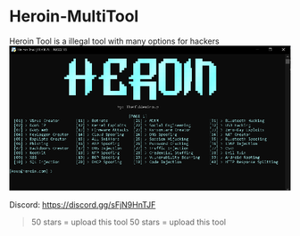 # Heroin-MultiTool
Heroin Tool is a illegal tool with many options for hackers
![HEROIN TOOL](image.png)

Discord: https://discord.gg/sFjN9HnTJF

> 50 stars = upload this tool
> 50 stars = upload this tool
